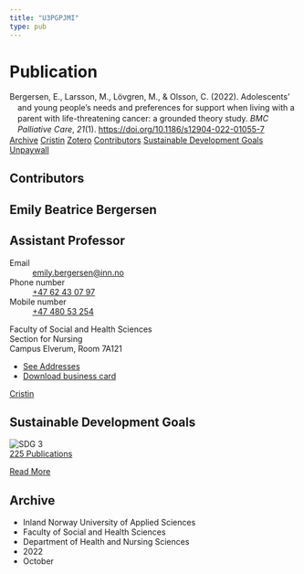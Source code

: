 ```yaml
---
title: "U3PGPJMI"
type: pub
---
```

<h1>Publication</h1>
<article id="csl-bib-container-U3PGPJMI" class="csl-bib-container">
  <div class="csl-bib-body" style="line-height: 1.35; padding-left: 1em; text-indent:-1em;">
  <div class="csl-entry">Bergersen, E., Larsson, M., L&#xF6;vgren, M., &amp; Olsson, C. (2022). Adolescents&#x2019; and young people&#x2019;s needs and preferences for support when living with a parent with life-threatening cancer: a grounded theory study. <i>BMC Palliative Care</i>, <i>21</i>(1). <a href="https://doi.org/10.1186/s12904-022-01055-7">https://doi.org/10.1186/s12904-022-01055-7</a></div>
</div>
  <div class="csl-bib-buttons">
    <a href="#taxonomy-article-U3PGPJMI" class="csl-bib-button">Archive</a>
    <a href alt="Cristin URL" class="csl-bib-button">Cristin</a>
    <a href alt="Zotero URL" class="csl-bib-button">Zotero</a>
    <a href="#contributors-article-U3PGPJMI" class="csl-bib-button">Contributors</a>
    <a href="#sdg-article-U3PGPJMI" class="csl-bib-button">Sustainable Development Goals</a>
    <a href="https://bmcpalliatcare.biomedcentral.com/counter/pdf/10.1186/s12904-022-01055-7" class="csl-bib-button">Unpaywall</a>
  </div>
  <div id="csl-bib-meta-container-U3PGPJMI"></div>
</article>
<div id="csl-bib-meta-U3PGPJMI" class="csl-bib-meta">
  <article id="contributors-article-U3PGPJMI" class="contributors-article">
    <h1>Contributors</h1>
    <div class="personas">
<div class="vrtx-hinn-person-card">
<div class="photo">
<i class="lar la-user-circle missing-person"></i>
</div>
<div class="info">
<hgroup><h1>Emily Beatrice Bergersen</h1>
<h2>Assistant Professor</h2>
</hgroup><dl>
<dt>Email</dt>
<dd>
<a href="mailto:emily.bergersen@inn.no">emily.bergersen@inn.no</a>
</dd>
<dt>Phone number</dt>
<dd><a href="tel:+4762430797">
+47 62 43 07 97
</a></dd>
<dt>Mobile number</dt>
<dd><a href="tel:+4748053254">
+47 480 53 254
</a></dd>
</dl>
<p>
Faculty of Social and Health Sciences<br>
Section for Nursing<br>
Campus Elverum,
Room 7A121
</p>
<ul class="vrtx-hinn-links">
<li><a href="https://www.inn.no/english/find-an-employee/emily-bergersen.html#vrtx-hinn-addresses">See Addresses</a></li>
<li><a href="https://www.inn.no/english/find-an-employee/emily-bergersen.html?vrtx=vcf">Download business card</a></li>
</ul>
</div>
</div>
<a href="https://app.cristin.no/persons/show.jsf?id=1471235" alt="Cristin URL" class="personas-cristin">Cristin</a>
</div>
  </article>
  <article id="sdg-article-U3PGPJMI" class="sdg-article">
    <h1>Sustainable Development Goals</h1>
    <div class="sdg-container"><div id="sdg3" class="sdg">
<img src="{{< params subfolder >}}images/sdg/sdg03_en.png" class="image" alt="SDG 3">
<div class="sdg-overlay">
<a href="{{< params subfolder >}}en/archive/?sdg=3#archive" class="sdg-publication-count"><span>225</span> Publications</a>
<p><a href="https://sdgs.un.org/goals/goal3" class="sdg-read-more">Read More</a></p>
</div>
</div></div>
  </article>
  <article id="taxonomy-article-U3PGPJMI" class="taxonomy-article">
    <h1>Archive</h1>
    <ul>
      <li>Inland Norway University of Applied Sciences</li>
      <li>Faculty of Social and Health Sciences</li>
      <li>Department of Health and Nursing Sciences</li>
      <li>2022</li>
      <li>October</li>
    </ul>
  </article>
</div>
